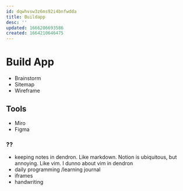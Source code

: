 ```yaml
---
id: dqwhvsw3z6ms92i4bnfwdda
title: Buildapp
desc: ''
updated: 1666206693586
created: 1664210646475
---
```


# Build App
- Brainstorm
- Sitemap
- Wireframe

## Tools
- Miro
- Figma

### ??
- keeping notes in dendron. Like markdown. Notion is ubiquitous, but annoying. Like vim. I dunno about vim in dendron
- daily programming /learning journal
- iframes
- handwriting
